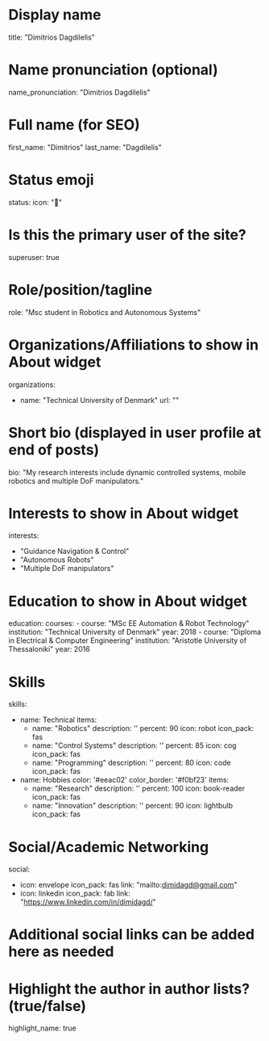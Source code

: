 # Display name
title: "Dimitrios Dagdilelis"

# Name pronunciation (optional)
name_pronunciation: "Dimitrios Dagdilelis"

# Full name (for SEO)
first_name: "Dimitrios"
last_name: "Dagdilelis"

# Status emoji
status:
  icon: "🤖"

# Is this the primary user of the site?
superuser: true

# Role/position/tagline
role: "Msc student in Robotics and Autonomous Systems"

# Organizations/Affiliations to show in About widget
organizations:
  - name: "Technical University of Denmark"
    url: ""

# Short bio (displayed in user profile at end of posts)
bio: "My research interests include dynamic controlled systems, mobile robotics and multiple DoF manipulators."

# Interests to show in About widget
interests:
  - "Guidance Navigation & Control"
  - "Autonomous Robots"
  - "Multiple DoF manipulators"

# Education to show in About widget
education:
  courses:
    - course: "MSc EE Automation & Robot Technology"
      institution: "Technical University of Denmark"
      year: 2018
    - course: "Diploma in Electrical & Computer Engineering"
      institution: "Aristotle University of Thessaloniki"
      year: 2016

# Skills
skills:
  - name: Technical
    items:
      - name: "Robotics"
        description: ''
        percent: 90
        icon: robot
        icon_pack: fas
      - name: "Control Systems"
        description: ''
        percent: 85
        icon: cog
        icon_pack: fas
      - name: "Programming"
        description: ''
        percent: 80
        icon: code
        icon_pack: fas
  - name: Hobbies
    color: '#eeac02'
    color_border: '#f0bf23'
    items:
      - name: "Research"
        description: ''
        percent: 100
        icon: book-reader
        icon_pack: fas
      - name: "Innovation"
        description: ''
        percent: 90
        icon: lightbulb
        icon_pack: fas

# Social/Academic Networking
social:
  - icon: envelope
    icon_pack: fas
    link: "mailto:dimidagd@gmail.com"
  - icon: linkedin
    icon_pack: fab
    link: "https://www.linkedin.com/in/dimidagd/"
  # Additional social links can be added here as needed

# Highlight the author in author lists? (true/false)
highlight_name: true
